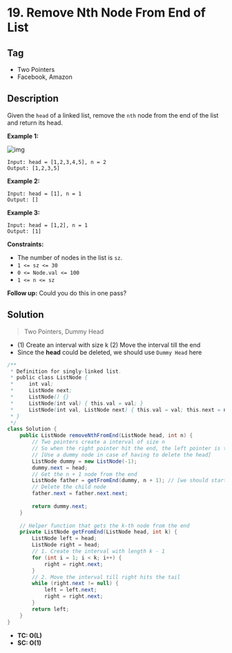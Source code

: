 # 19. Remove Nth Node From End of List

## Tag

- Two Pointers
- Facebook, Amazon

## Description 

Given the `head` of a linked list, remove the `nth` node from the end of the list and return its head.

 

**Example 1:**

![img](https://assets.leetcode.com/uploads/2020/10/03/remove_ex1.jpg)

```
Input: head = [1,2,3,4,5], n = 2
Output: [1,2,3,5]
```

**Example 2:**

```
Input: head = [1], n = 1
Output: []
```

**Example 3:**

```
Input: head = [1,2], n = 1
Output: [1]
```

 

**Constraints:**

- The number of nodes in the list is `sz`.
- `1 <= sz <= 30`
- `0 <= Node.val <= 100`
- `1 <= n <= sz`

**Follow up:** Could you do this in one pass?



## Solution

> Two Pointers, Dummy Head

- (1) Create an interval with size k  (2) Move the interval till the end
- Since the **head** could be deleted, we should use `Dummy Head` here

```java
/**
 * Definition for singly-linked list.
 * public class ListNode {
 *     int val;
 *     ListNode next;
 *     ListNode() {}
 *     ListNode(int val) { this.val = val; }
 *     ListNode(int val, ListNode next) { this.val = val; this.next = next; }
 * }
 */
class Solution {
    public ListNode removeNthFromEnd(ListNode head, int n) {
        // Two pointers create a interval of size n
        // So when the right pointer hit the end, the left pointer is the target
        // [Use a dummy node in case of having to delete the head]
        ListNode dummy = new ListNode(-1);
        dummy.next = head;
        // Get the n + 1 node from the end
        ListNode father = getFromEnd(dummy, n + 1); // [we should start from dummy]
        // Delete the child node
        father.next = father.next.next;
        
        return dummy.next;
    }
    
    // Helper function that gets the k-th node from the end
    private ListNode getFromEnd(ListNode head, int k) {
        ListNode left = head;
        ListNode right = head;
        // 1. Create the interval with length k - 1
        for (int i = 1; i < k; i++) {
            right = right.next;
        }
        // 2. Move the interval till right hits the tail
        while (right.next != null) {
            left = left.next;
            right = right.next;
        }
        return left;
    }
}
```

- **TC: O(L)**
- **SC: O(1)**